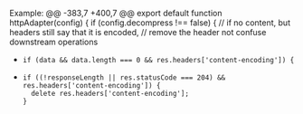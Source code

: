 Example:
@@ -383,7 +400,7 @@ export default function httpAdapter(config) {
   if (config.decompress !== false) {
     // if no content, but headers still say that it is encoded,
     // remove the header not confuse downstream operations
-     if (data && data.length === 0 && res.headers['content-encoding']) {
+     if ((!responseLength || res.statusCode === 204) && res.headers['content-encoding']) {
        delete res.headers['content-encoding'];
      }
